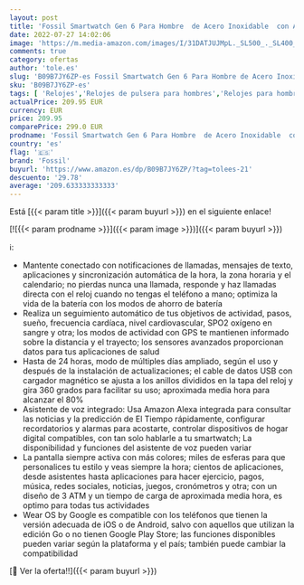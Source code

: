```yaml
---
layout: post
title: 'Fossil Smartwatch Gen 6 Para Hombre  de Acero Inoxidable  con Alexa integrada  en Tono Negro  con Correa de Piel Marrón  FTW4062'
date: 2022-07-27 14:02:06
image: 'https://m.media-amazon.com/images/I/31DATJUJMpL._SL500_._SL400_.jpg'
comments: true
category: ofertas
author: 'tole.es'
slug: 'B09B7JY6ZP-es Fossil Smartwatch Gen 6 Para Hombre de Acero Inoxidable...'
sku: 'B09B7JY6ZP-es'
tags: [ 'Relojes','Relojes de pulsera para hombres','Relojes para hombre','alexa','fossil','🇪🇸', ]
actualPrice: 209.95 EUR
currency: EUR
price: 209.95
comparePrice: 299.0 EUR
prodname: 'Fossil Smartwatch Gen 6 Para Hombre  de Acero Inoxidable  con Alexa integrada  en Tono Negro  con Correa de Piel Marrón  FTW4062'
country: 'es'
flag: '🇪🇸'
brand: 'Fossil'
buyurl: 'https://www.amazon.es/dp/B09B7JY6ZP/?tag=tolees-21'
descuento: '29.78'
average: '209.633333333333'
---
```


Está [{{< param title >}}]({{< param buyurl >}}) en el siguiente enlace!

[![{{< param prodname >}}]({{< param image >}})]({{< param buyurl >}})

ℹ️:

- Mantente conectado con notificaciones de llamadas, mensajes de texto, aplicaciones y sincronización automática de la hora, la zona horaria y el calendario; no pierdas nunca una llamada, responde y haz llamadas directa con el reloj cuando no tengas el teléfono a mano; optimiza la vida de la batería con los modos de ahorro de batería
- Realiza un seguimiento automático de tus objetivos de actividad, pasos, sueño, frecuencia cardíaca, nivel cardiovascular, SPO2 oxígeno en sangre y otra; los modos de actividad con GPS te mantienen informado sobre la distancia y el trayecto; los sensores avanzados proporcionan datos para tus aplicaciones de salud
- Hasta de 24 horas, modo de múltiples días ampliado, según el uso y después de la instalación de actualizaciones; el cable de datos USB con cargador magnético se ajusta a los anillos divididos en la tapa del reloj y gira 360 grados para facilitar su uso; aproximada media hora para alcanzar el 80%
- Asistente de voz integrado: Usa Amazon Alexa integrada para consultar las noticias y la predicción de El Tiempo rápidamente, configurar recordatorios y alarmas para acostarte, controlar dispositivos de hogar digital compatibles, con tan solo hablarle a tu smartwatch; La disponibilidad y funciones del asistente de voz pueden variar
- La pantalla siempre activa con más colores; miles de esferas para que personalices tu estilo y veas siempre la hora; cientos de aplicaciones, desde asistentes hasta aplicaciones para hacer ejercicio, pagos, música, redes sociales, noticias, juegos, cronómetros y otra; con un diseño de 3 ATM y un tiempo de carga de aproximada media hora, es optimo para todas tus actividades
- Wear OS by Google es compatible con los teléfonos que tienen la versión adecuada de iOS o de Android, salvo con aquellos que utilizan la edición Go o no tienen Google Play Store; las funciones disponibles pueden variar según la plataforma y el país; también puede cambiar la compatibilidad

[🛒 Ver la oferta!!]({{< param buyurl >}})
